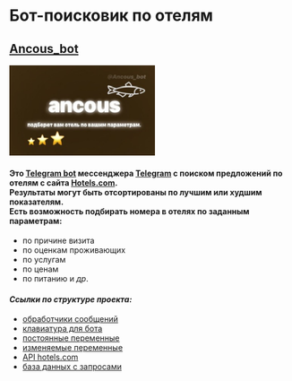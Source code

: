 # Бот-поисковик по отелям

## [Ancous_bot](https://t.me/Ancous_bot)

![Downloads](config_data/image.png)

####  Это [Telegram bot](https://core.telegram.org/bots) мессенджера [Telegram](https://telegram.org/) с поиском предложений по отелям с сайта [Hotels.com](https://www.hotels.com/).<br>Результаты могут быть отсортированы по лучшим или худшим показателям.<br>Есть возможность подбирать номера в отелях по заданным параметрам:

- по причине визита
- по оценкам проживающих
- по услугам
- по ценам
- по питанию и *др*.

#### ***Ссылки по структуре проекта:***
- [обработчики сообщений](/handlers)
- [клавиатура для бота](/keyboards/keyboards_bot.py)
- [постоянные переменные](/config_data/variables_constants_bot.py)
- [изменяемые переменные](/config_data/variables_mutable_bot.py)
- [API hotels.com](/hotels_api)
- [база данных с запросами](/database/main_database.py)
